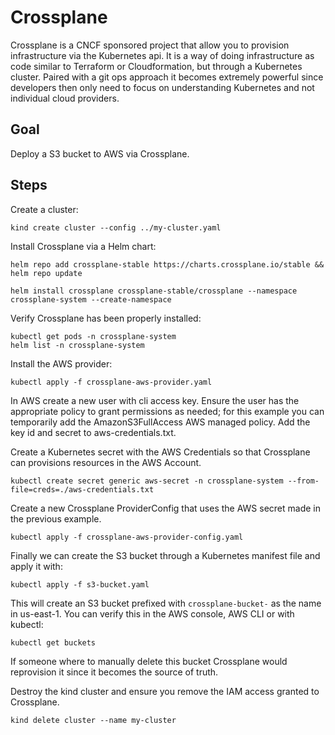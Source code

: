 # Crossplane

Crossplane is a CNCF sponsored project that allow you to provision infrastructure via the Kubernetes api. It is a way of doing infrastructure as code similar to Terraform or Cloudformation, but through a Kubernetes cluster. Paired with a git ops approach it becomes extremely powerful since developers then only need to focus on understanding Kubernetes and not individual cloud providers.

## Goal

Deploy a S3 bucket to AWS via Crossplane.

## Steps

Create a cluster:
```
kind create cluster --config ../my-cluster.yaml
```

Install Crossplane via a Helm chart:
```
helm repo add crossplane-stable https://charts.crossplane.io/stable && helm repo update

helm install crossplane crossplane-stable/crossplane --namespace crossplane-system --create-namespace
```

Verify Crossplane has been properly installed:
```
kubectl get pods -n crossplane-system
helm list -n crossplane-system
```

Install the AWS provider:
```
kubectl apply -f crossplane-aws-provider.yaml
```

In AWS create a new user with cli access key. Ensure the user has the appropriate policy to grant permissions as needed; for this example you can temporarily add the AmazonS3FullAccess AWS managed policy. Add the key id and secret to aws-credentials.txt.

Create a Kubernetes secret with the AWS Credentials so that Crossplane can provisions resources in the AWS Account.
```
kubectl create secret generic aws-secret -n crossplane-system --from-file=creds=./aws-credentials.txt
```

Create a new Crossplane ProviderConfig that uses the AWS secret made in the previous example.
```
kubectl apply -f crossplane-aws-provider-config.yaml
```

Finally we can create the S3 bucket through a Kubernetes manifest file and apply it with:
```
kubectl apply -f s3-bucket.yaml
```
This will create an S3 bucket prefixed with `crossplane-bucket-` as the name in us-east-1. You can verify this in the AWS console, AWS CLI or with kubectl:
```
kubectl get buckets
```

If someone where to manually delete this bucket Crossplane would reprovision it since it becomes the source of truth.

Destroy the kind cluster and ensure you remove the IAM access granted to Crossplane.
```
kind delete cluster --name my-cluster
```
